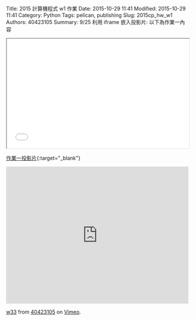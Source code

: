 Title: 2015 計算機程式 w1 作業
Date: 2015-10-29 11:41
Modified: 2015-10-29 11:41
Category: Python
Tags: pelican, publishing
Slug: 2015cp_hw_w1
Authors: 40423105
Summary: 9/25
利用 iframe 嵌入投影片:
以下為作業一內容



<iframe 
<iframe src="simplest.html" width="500" height="300"></iframe>


[作業一投影片](simplest.html){:target="_blank"}
<iframe src="https://player.vimeo.com/video/145728134" width="500" height="375" frameborder="0" webkitallowfullscreen mozallowfullscreen allowfullscreen></iframe> <p><a href="https://vimeo.com/145728134">w33</a> from <a href="https://vimeo.com/user44512429">40423105</a> on <a href="https://vimeo.com">Vimeo</a>.</p>


